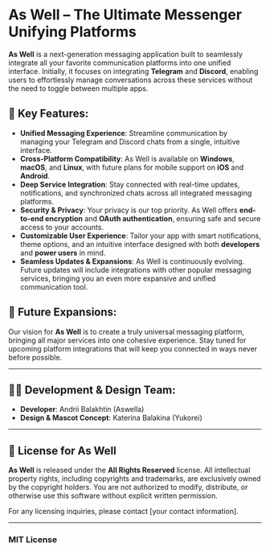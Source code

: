# As Well – The Ultimate Messenger Unifying Platforms

**As Well** is a next-generation messaging application built to seamlessly integrate all your favorite communication platforms into one unified interface. Initially, it focuses on integrating **Telegram** and **Discord**, enabling users to effortlessly manage conversations across these services without the need to toggle between multiple apps.

## 🚀 Key Features:

- **Unified Messaging Experience**: Streamline communication by managing your Telegram and Discord chats from a single, intuitive interface.
- **Cross-Platform Compatibility**: As Well is available on **Windows**, **macOS**, and **Linux**, with future plans for mobile support on **iOS** and **Android**.
- **Deep Service Integration**: Stay connected with real-time updates, notifications, and synchronized chats across all integrated messaging platforms.
- **Security & Privacy**: Your privacy is our top priority. As Well offers **end-to-end encryption** and **OAuth authentication**, ensuring safe and secure access to your accounts.
- **Customizable User Experience**: Tailor your app with smart notifications, theme options, and an intuitive interface designed with both **developers** and **power users** in mind.
- **Seamless Updates & Expansions**: As Well is continuously evolving. Future updates will include integrations with other popular messaging services, bringing you an even more expansive and unified communication tool.

## 🌟 Future Expansions:

Our vision for **As Well** is to create a truly universal messaging platform, bringing all major services into one cohesive experience. Stay tuned for upcoming platform integrations that will keep you connected in ways never before possible.

---

## 👨‍💻 Development & Design Team:

- **Developer**: Andrii Balakhtin (Aswella)
- **Design & Mascot Concept**: Katerina Balakina (Yukorei)

---

## 📜 License for As Well

**As Well** is released under the **All Rights Reserved** license. All intellectual property rights, including copyrights and trademarks, are exclusively owned by the copyright holders. You are not authorized to modify, distribute, or otherwise use this software without explicit written permission.

For any licensing inquiries, please contact [your contact information].

---

### MIT License

